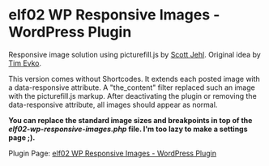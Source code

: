 # elf02 WP Responsive Images - WordPress Plugin

Responsive image solution using picturefill.js by [Scott Jehl][1]. Original idea by [Tim Evko][2].

This version comes without Shortcodes. It extends each posted image with a data-responsive attribute. A "the_content" filter replaced such an image with the picturefill.js markup. After deactivating the plugin or removing the data-responsive attribute, all images should appear as normal.

**You can replace the standard image sizes and breakpoints in top of the *elf02-wp-responsive-images.php* file. I'm too lazy to make a settings page ;).**

Plugin Page: [elf02 WP Responsive Images - WordPress Plugin][3]

  [1]: http://scottjehl.github.io/picturefill/
  [2]: https://github.com/tevko/wp-tevko-responsive-images
  [3]: http://elf02.de/elf02-wp-respo…rdpress-plugin/